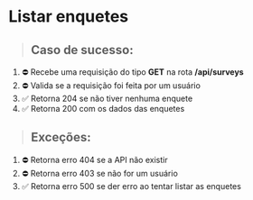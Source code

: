 # Listar enquetes

> ## Caso de sucesso:

1. ⛔️ Recebe uma requisição do tipo **GET** na rota **/api/surveys**
1. ⛔️ Valida se a requisição foi feita por um usuário
1. ✅ Retorna 204 se não tiver nenhuma enquete
1. ✅ Retorna 200 com os dados das enquetes

> ## Exceções:

1. ⛔️ Retorna erro 404 se a API não existir
1. ⛔️ Retorna erro 403 se não for um usuário
1. ✅ Retorna erro 500 se der erro ao tentar listar as enquetes
